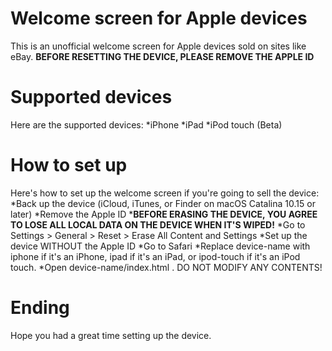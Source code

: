 # Welcome screen for Apple devices
This is an unofficial welcome screen for Apple devices sold on sites like eBay.
**BEFORE RESETTING THE DEVICE, PLEASE REMOVE THE APPLE ID**

# Supported devices
Here are the supported devices:
*iPhone
*iPad
*iPod touch (Beta)

# How to set up
Here's how to set up the welcome screen if you're going to sell the device:
*Back up the device (iCloud, iTunes, or Finder on macOS Catalina 10.15 or later)
*Remove the Apple ID
***BEFORE ERASING THE DEVICE, YOU AGREE TO LOSE ALL LOCAL DATA ON THE DEVICE WHEN IT'S WIPED!**
*Go to Settings > General > Reset > Erase All Content and Settings
*Set up the device WITHOUT the Apple ID
*Go to Safari
*Replace device-name with iphone if it's an iPhone, ipad if it's an iPad, or ipod-touch if it's an iPod touch.
*Open device-name/index.html . DO NOT MODIFY ANY CONTENTS!

# Ending
Hope you had a great time setting up the device.
